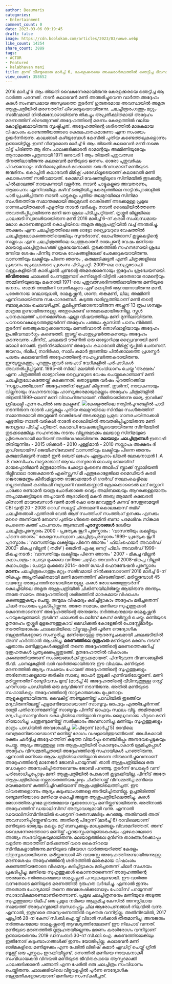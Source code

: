 ```yaml
---
author: Beaumaris
categories:
- Entertainment
comment_count: 0
date: 2023-03-06 09:19:45
draft: false
image: https://cdn.boolokam.com/articles/2023/03/wewe.webp
like_count: 14254
share_count: 3889
tags:
- ACTOR
- Featured
- kalabhavan mani
title: ഇന്ന് വീണ്ടുമൊരു മാര്‍ച്ച് 6, കേരളക്കരയെ അക്ഷരാർത്ഥത്തിൽ ഞെട്ടിച്ച ദിവസം
view_count: 358652
---
```


2016 മാര്‍ച്ച് 6 ആം തിയതി വൈകുന്നേരമായിരുന്നു കേരളക്കരയെ ഞെട്ടിച്ച ആ വാര്‍ത്ത പരന്നത്. നടന്‍ കലാഭവന്‍ മണി അന്തരിച്ചുവെന്ന വാര്‍ത്ത.അദ്ദേഹം കരള്‍ സംബന്ധമായ അസുഖത്തെ തുടര്‍ന്ന് ഗുരുതരമായ അവസ്ഥയില്‍ അമൃത ആശുപത്രിയില്‍ മരണത്തിന് കീഴടങ്ങുകയായിരുന്നു. ചലച്ചിത്രരംഗത്തും മറ്റും സജീവമായി നില്‍ക്കുമ്പോഴായിരുന്നു തികച്ചും അപ്രതീക്ഷിതമായി അദ്ദേഹം മരണത്തിന് കീഴടങ്ങുന്നത്.അദ്ദേഹത്തിന്റെ മരണം കേരളത്തില്‍ വലിയ കോളിളക്കമായിരുന്നു സൃഷ്ടിച്ചത്. അദ്ദേഹത്തിന്റെ ശരീരത്തില്‍ മാരകമായ വിഷാംശം കണ്ടെത്തിയതോടെ കൊലപാതകമാണോ എന്ന സംശയം ഉയര്‍ന്നിരുന്നു. കാലങ്ങള്‍ കഴിയുമ്പോള്‍ കേസില്‍ പുതിയ കണ്ടെത്തലുകളൊന്നും ഉണ്ടായിട്ടില്ല. ഇന്ന് വീണ്ടുമൊരു മാര്‍ച്ച് 6 ആം തിയതി കലാഭവന്‍ മണി നമ്മെ വിട്ട് പിരിഞ്ഞ ആ ദിനം.ചാലക്കുടിക്കാരന്‍ രാമന്റേയും അമ്മിണിയുടേയും ആറാമത്തെ പുത്രനായി 1971 ജനുവരി 1 ആം തിയതി പുതുവത്സര ദിനത്തിലായിരുന്നു കലാഭവന്‍ മണിയുടെ ജനനം. ഓരോ പുതുവര്‍ഷം പിറക്കുമ്പോഴും സിനിമാപ്രേമികള്‍ മറക്കാത്ത ഒരു ദിവസമാണ് മണിയുടെ ജന്മദിനം. കൊച്ചിൻ കലാഭവൻ മിമിക്സ് പരേഡിലൂടെയാണ് കലാഭവൻ മണി കലാരംഗത്ത് സജീവമായത്. കോമഡി വേഷങ്ങളിലൂടെ സിനിമയിൽ തുടക്കമിട്ടു. പിൽക്കാലത്ത് നായകനായി വളർന്നു. നാടൻ പാട്ടുകളുടെ അവതരണം, ആലാപനം എന്നിവയിലും കഴിവ് തെളിയിച്ചു.കേരളത്തിലെ നാട്ടിൻപുറങ്ങളിൽ പാടി പ്രചരിച്ചിരുന്ന നാടൻ പാട്ടുകളും പുതിയ തലമുറയിലെ സിനിമാ സംഗീതത്തിനു സമാന്തരമായി അറുമുഖൻ വെങ്കിടങ്ങ് അടക്കമുള്ള പ്രമുഖ ഗാനരചയിതാക്കൾ എഴുതിയ നാടൻ വരികളും നാടൻ ശൈലിയിൽത്തന്നെ അവതരിപ്പിച്ചായിരുന്നു മണി ജന ശ്രദ്ധ പിടിച്ചുപറ്റിയത്‌. തൃശ്ശൂർ ജില്ലയിലെ ചാലക്കുടി സ്വദേശിയായിരുന്ന മണി 2016 മാർച്ച് 6-ന് കരൾ സംബന്ധമായ രോഗ കാരണങ്ങളാൽ കൊച്ചിയിലെ അമൃത ആശുപത്രിയിൽ വച്ച് അന്തരിച്ചു. അക്ഷരം എന്ന ചലച്ചിത്രത്തിലെ ഒരു ഓട്ടോ ഡ്രൈവറുടെ വേഷത്തിൽ ചലച്ചിത്രലോകത്തെത്തിയെങ്കിലും സുന്ദർദാസ്, ലോഹിതദാസ് കൂട്ടുകെട്ടിന്റെ സല്ലാപം എന്ന ചലച്ചിത്രത്തിലെ ചെത്തുകാരൻ രാജപ്പന്റെ വേഷം മണിയെ മലയാളചലച്ചിത്രരംഗത്ത് ശ്രദ്ധേയനാക്കി. തുടക്കത്തിൽ സഹനടനായി ശ്രദ്ധ നേടിയ ശേഷം പിന്നീടു നായക വേഷങ്ങളിലേക്ക് ചേക്കേറുകയായിരുന്നു. വാസന്തിയും ലക്ഷ്മിയും പിന്നെ ഞാനും , കരുമാടിക്കുട്ടൻ എന്നീ ചിത്രങ്ങളിലെ പ്രകടനം പ്രേക്ഷകരുടെ പ്രശംസ പിടിച്ചുപറ്റി. 2009-ലെ നെഹ്രുട്രോഫി വള്ളംകളിയിൽ കാരിച്ചാൽ ചുണ്ടന്റെ അമരക്കാരനായും ഇദ്ദേഹം ശ്രദ്ധേയനായി. **ജീവിതരേഖ** ചാലക്കുടി ചേന്നത്തുനാട് കുന്നിശ്ശേരി വീട്ടിൽ പരേതരായ രാമന്റെയും അമ്മിണിയുടെയും മകനായി 1971-ലെ പുതുവത്സരദിനത്തിലായിരുന്നു മണിയുടെ ജനനം. രാമൻ-അമ്മിണി ദമ്പതികളുടെ ഏഴ് മക്കളിൽ ആറാമനായിരുന്നു മണി. പരേതനായ വേലായുധൻ, രാമകൃഷ്ണൻ, ശാന്ത, തങ്കമണി, ലീല, അമ്മിണി എന്നിവരായിരുന്നു സഹോദരങ്ങൾ. കടുത്ത ദാരിദ്ര്യത്തിലാണ് മണി തന്റെ ബാല്യകാലം ചെലവഴിച്ചത്. കൂലിപ്പണിക്കാരനായിരുന്ന അച്ഛന് 13 രൂപ ശമ്പളം മാത്രമേ ഉണ്ടായിരുന്നുള്ളൂ. അതുകൊണ്ട് ഒന്നുമാകുമായിരുന്നില്ല. സ്കുൾ പഠനകാലത്ത് പഠനമൊഴികെ എല്ലാ വിഷയത്തിലും മണി മുന്നിലായിരുന്നു. പഠനവൈകല്യത്തെത്തുടർന്ന് അദ്ദേഹം പത്താം ക്ലാസിൽ പഠനം നിർത്തി. തുടർന്ന് തെങ്ങുകയറ്റക്കാരനായും മണൽവാരൽ തൊഴിലാളിയായും അദ്ദേഹം ഉപജീവനമാർഗ്ഗം കണ്ടെത്തി. ഇടയ്ക്ക് പൊതുപ്രവർത്തകനായും അദ്ദേഹം കടന്നുവന്നു. പിന്നീട്, ചാലക്കുടി ടൗണിൽ ഒരു ഓട്ടോറിക്ഷ ഡ്രൈവറായി മണി ജോലി നോക്കി. ഇതിനിടയിലാണ് അദ്ദേഹം കലാഭവൻ മിമിക്സ് ട്രൂപ്പിൽ ചേരുന്നത്. ജയറാം, ദിലീപ്, നാദിർഷാ, സലിം കുമാർ തുടങ്ങിയ പിൽക്കാലത്തെ പ്രശസ്തർ പലരും കലാഭവനിൽ അദ്ദേഹത്തിന്റെ സഹപ്രവർത്തകരായിരുന്നു. ഇന്ത്യയ്ക്കകത്തും പുറത്തും ഇവർ ഒരുപാട് വേദികളിൽ പരിപാടികൾ അവതരിപ്പിച്ചിട്ടുണ്ട്. 1995-ൽ സിബി മലയിൽ സംവിധാനം ചെയ്ത 'അക്ഷരം' എന്ന ചിത്രത്തിൽ ഓട്ടോറിക്ഷ ഡ്രൈവറുടെ വേഷം ചെയ്തുകൊണ്ടാണ് മണി ചലച്ചിത്രലോകത്തേയ്ക്ക് കടക്കുന്നത്. തൊട്ടടുത്ത വർഷം പുറത്തിറങ്ങിയ 'സല്ലാപത്തിലാണ്' അദ്ദേഹത്തിന് ബ്രേക്ക് കിട്ടുന്നത്. തുടർന്ന്, നായകനായും വില്ലനായും സഹനടനായും ഹാസ്യതാരമായുമെല്ലാം അദ്ദേഹം ചിത്രങ്ങളിൽ തിളങ്ങി.1999-ലാണ് മണി വിവാഹിതനായത്. നിമ്മിയായിരുന്നു ഭാര്യ. ഇവർക്ക് ശ്രീലക്ഷ്മി എന്ന പേരിൽ ഒരു മകളുണ്ട്. ![](https://cdn.boolokam.com/articles/2023/03/wewe.webp)കേരളത്തിലെ നാട്ടിന്‍പുറങ്ങളില്‍ പാടി നടന്നിരുന്ന നാടന്‍ പാട്ടുകളും പുതിയ തലമുറയിലെ സിനിമാ സംഗീതത്തിന് സമാന്തരമായി അറുമുഖന്‍ വെങ്കിടേഷ് അടക്കമുള്ള പ്രമുഖ ഗാനരചയിതാക്കള്‍ എഴുതിയ നാടന്‍ വരികള്‍ നാടന്‍ ശൈലിയില്‍ അവതരിപ്പിച്ചായിരുന്നു മണി ജനശ്രദ്ധ പിടിച്ച് പറ്റിയത്. കോമഡി വേഷങ്ങളിലൂടെയായിരുന്നു സിനിമയിൽ തുടക്കമെങ്കിലും സഹനടനും നടനും വില്ലനുമടക്കം മലയാള സിനിമയുടെ പ്രിയങ്കരനായി മാറിയത് അതിവേഗമായിരുന്നു. **മലയാളം ചലച്ചിത്രങ്ങൾ** ഇരുവഴി തിരിയുന്നിടം - 2015 ശിക്കാർ - 2010 പുള്ളിമാൻ - 2010 സല്ലാപം അക്ഷരം ദി ഗുഡ്‌ബോയ്സ്‌ ജെയിംസ്‌ബോണ്ട് വാസന്തിയും ലക്ഷ്മിയും പിന്നെ ഞാനും കരുമാടിക്കുട്ടൻ സമ്മർ ഇൻ ബെത് ലഹേം എബ്രഹാം ലിങ്കൻ ലോകനാഥൻ I .A .S നരസിംഹം നാട്ടുരാജാവ് ആറാം തമ്പുരാൻ ബാംബൂ ബോയ്സ് മായപ്പൊൻമാൻ മന്ത്രമോതിരം ഛോട്ടാ മുംബൈ അലിഫ് ബ്ലാക്ക് സ്റ്റാലിയൺ ദില്ലീവാലാ രാജകുമാരൻ എക്സ്ക്യൂസ് മീ ഏതുകോളേജിലാ മൈഡിയർ കരടി ഗജരാജമന്ത്രം കിരീടമില്ലാത്ത രാജാക്കന്മാർ ദി ഗാർഡ് നാലാംകെട്ടിലെ നല്ലതമ്പിമാർ കൺമഷി നസ്രാണി വാൽക്കണ്ണാടി ക്രോക്കൊടൈൽ ലവ് സ്റ്റോറി ചാക്കോ രണ്ടാമൻ യാത്ര ചോദിക്കാതെ വെട്ടം അലിബാബയും ആറരക്കള്ളന്മാരും അച്ചാമ്മക്കുട്ടിയുടെ അച്ചായൻ ആദാമിന്റെ മകൻ അബു ആമേൻ കുബേരൻ കിസാൻ മായാബസാർ വൺ മാൻ ഷോ ഒരു മറവത്തൂർ കനവ് സേതുരാമയ്യർ CBI ട്വന്റി 20 - 2008 റെഡ് സല്യൂട്ട് ചിന്താമണി കൊലക്കേസ് തമിഴ് ചലച്ചിതങ്ങൾ എന്തിരൻ വേൽ ആര് സംത്തിംഗ് സംത്തിംഗ് ഉനക്കും എനക്കും മഴൈ അന്നിയൻ ബോസ് പുതിയ ഗീതൈ ജെമിനി ബന്ദാ പരമശിവം സിങ്കാര ചെന്നൈ കുത്ത് പാപനാശം ആണ്ടവൻ **പുരസ്കാരങ്ങൾ** ദേശീയ ചലച്ചിത്രപുരസ്കാരം 2000 - പ്രത്യേക ജൂറി പുരസ്കാരം : 'വാസന്തിയും ലക്ഷ്മിയും പിന്നെ ഞാനും ' കേരളസംസ്ഥാന ചലച്ചിത്രപുരസ്കാരം 1999- പ്രത്യേക ജൂറി പുരസ്കാരം : 'വാസന്തിയും ലക്ഷ്മിയും പിന്നെ ഞാനും ' ഫിലിംഫെയർ അവാർഡ്‌ 2002- മികച്ച വില്ലൻ ( തമിഴ് ) ജെമിനി ഏഷ്യ നെറ്റ് ഫിലിം അവാർഡ് 1999- മികച്ച നടൻ : 'വാസന്തിയും ലക്ഷ്മിയും പിന്നെ ഞാനും ' 2007 - മികച്ച വില്ലൻ കഥാപാത്രം : ചോട്ടാ മുംബൈ വനിതാ-ചന്ദ്രിക അവാർഡ് 2008-മികച്ച വില്ലൻ കഥാപാത്രം : ചോട്ടാ മുംബൈ 2014- ഭരത് ഗോപി ഫൌണ്ടേഷൻ പുരസ്ക്കാരം **മരണം** ചലച്ചിത്രരംഗത്തും മറ്റും സജീവമായി നിൽക്കുമ്പോഴാണ് 2016 മാർച്ച് 6-ന് തികച്ചും അപ്രതീക്ഷിതമായി മണി മരണത്തിന് കീഴടങ്ങിയത്. മരിയ്ക്കുമ്പോൾ 45 വയസ്സേ അദ്ദേഹത്തിനുണ്ടായിരുന്നുള്ളൂ. കരൾ രോഗത്തെത്തുടർന്ന് കൊച്ചിയിലെ അമൃത ആശുപത്രിയിൽ ചികിത്സയിലിരിയ്ക്കേ ആയിരുന്നു അന്ത്യം. അതേ സമയം അദ്ദേഹത്തിന്റെ ശരീരത്തിൽ മാരകമായ വിഷാംശം കണ്ടെത്തുകയും ചെയ്തു. തന്മൂലം വിഷമദ്യം കുടിച്ചിട്ടാകാം അദ്ദേഹം മരിച്ചതെന്ന് ചിലർ സംശയം പ്രകടിപ്പിയ്ക്കുന്നു. അതേ സമയം, മണിയെ സുഹൃത്തുക്കൾ കൊന്നതാണെന്ന് അദ്ദേഹത്തിന്റെ അനുജനും നർത്തകനുമായ രാമകൃഷ്ണൻ പറയുകയുണ്ടായി. തുടർന്ന് ചാലക്കുടി പോലീസ് കേസ് രജിസ്റ്റർ ചെയ്തു. മണിയുടെ മൃതദേഹം തൃശ്ശൂർ മുളങ്കുന്നത്തുകാവ് മെഡിക്കൽ കോളേജിൽ പോസ്റ്റ്മോർട്ടം നടത്തിയശേഷം ചാലക്കുടിയിലെ വീട്ടുവളപ്പിൽ പൂർണ ഔദ്യോഗിക ബഹുമതികളോടെ സംസ്കരിച്ചു. മണിയോടുള്ള ആദരസൂചകമായി ചാലക്കുടിയിൽ അന്ന് ഹർത്താൽ ആചരിച്ചു. **മരണത്തിലെ ദുരൂഹത** മണിയുടെ മരണം നടന്ന് ഏതാനും മണിക്കൂറുകൾക്കുള്ളിൽ തന്നെ അദ്ദേഹത്തിന്റെ മരണത്തെക്കുറിച്ച് ദുരൂഹതകൾ പ്രത്യക്ഷപ്പെട്ടുതുടങ്ങി. മൃതദേഹത്തിൽ വിഷാംശം കണ്ടെത്തിയതാണ് സംശയങ്ങൾക്ക് തുടക്കമായത്. പിന്നീടുവന്ന ദിവസങ്ങളിൽ ടി.വി. ചാനലുകളിൽ വൻ വാർത്തയായിരുന്നു ഈ വിഷയം. മണിയുടെ മരണത്തിൽ ആദ്യം സംശയം പോയത് അദ്ദേഹത്തിന്റെ സുഹൃത്തുക്കളും അഭിനേതാക്കളുമായ തരികിട സാബു, ജാഫർ ഇടുക്കി എന്നിവരിലേയ്ക്കാണ്. മണി മരിയ്ക്കുന്നതിന് രണ്ടുദിവസം മുമ്പ് (മാർച്ച് 4) അദ്ദേഹത്തിന്റെ വീടിനടുത്തുള്ള ഗസ്റ്റ് ഹൗസായ പാഡിയിൽ ഒരു മദ്യവിരുന്ന് നടന്നിരുന്നു. അതിൽ മണിയുടെ സഹായികളും അദ്ദേഹത്തിന്റെ നാട്ടുകാരുമടക്കം മുപ്പതോളം ആളുകളുണ്ടായിരുന്നു. വൈകീട്ട് അഞ്ചുമണിയ്ക്ക് പാഡിയിൽ തുടങ്ങിയ മദ്യവിരുന്നിലേയ്ക്ക് ഏഴുമണിയോടെയാണ് സാബുവും ജാഫറും എത്തിച്ചേർന്നത്. രാത്രി പതിനൊന്നുമണിയ്ക്ക് സാബുവും പിന്നീട് ജാഫറും സ്ഥലം വിട്ടു. അമിതമായി മദ്യപിച്ച സാബുവിനെ കൊച്ചിയിലെത്തിയ്ക്കാൻ സ്വന്തം ഡ്രൈവറായ പീറ്ററെ മണി നിയോഗിച്ചു. പന്ത്രണ്ടുമണിയ്ക്ക് സൽക്കാരം അവസാനിച്ചു. മണിയും സുഹൃത്തുക്കളും മാത്രം പാഡിയിൽ അവശേഷിച്ചു. ![](https://cdn.boolokam.com/articles/2023/03/kalabhavanmani-2.webp)പിറ്റേന്ന് (മാർച്ച് 5) രാവിലെ ഒമ്പതുമണിയോടെയാണ് മണിയ്ക്ക് രോഗം വഷളായിത്തുടങ്ങിയത്. അധികമായി രക്തം ഛർദ്ദിച്ച അദ്ദേഹത്തിന് കടുത്ത വിയർപ്പും നെഞ്ചിടിപ്പും അനുഭവപ്പെടുകയും ചെയ്തു. ആദ്യം അടുത്തുള്ള ഒരു ആശുപത്രിയിൽ കൊണ്ടുപോകാൻ ശ്രമിച്ചപ്പോൾ അദ്ദേഹം വിസമ്മതിച്ചതായി അദ്ദേഹത്തിന്റെ സഹായികൾ പറഞ്ഞിരുന്നു. എന്നാൽ മണിയെ ആശുപത്രിയിലെത്തിയ്ക്കാൻ തന്നെ തീരുമാനിച്ചുവെന്നാണ് അദ്ദേഹത്തിന്റെ മാനേജർ ജോബി പറയുന്നത്. താൻ ആശുപത്രിയിലെ ഒരു ഡോക്ടറെ അന്വേഷിച്ചിരുന്നുവെന്നും ജോബി പറഞ്ഞു. തുടർന്ന് ഡോക്ടർ വന്ന് പരിശോധിച്ചപ്പോഴും മണി ആശുപത്രിയിൽ പോകാൻ കൂട്ടാക്കിയില്ല. പിന്നീട് അതേ ആശുപത്രിയിലെ നഴ്സുമാരെത്തിയപ്പോഴും ചികിത്സയ്ക്ക് വിസമ്മതിച്ച മണിയെ മയക്കുമരുന്ന് കുത്തിവച്ചിറക്കിയാണ് ആശുപത്രിയിലെത്തിച്ചത്. ഈ വിവരങ്ങളൊന്നും ആദ്യം കുടുംബാംഗങ്ങളെ അറിയിച്ചിരുന്നില്ല. ഉച്ചതിരിഞ്ഞ് രണ്ടുമണിയോടെ മണിയെ കൊച്ചി അമൃത ആശുപത്രിയിലെത്തിച്ചു. കരൾ രോഗത്തിനുപുറമേ ഗുരുതരമായ വൃക്കരോഗവും മണിയ്ക്കുണ്ടായിരുന്നു. അതിനാൽ അദ്ദേഹത്തിന് ഡയാലിസിസ് അത്യാവശ്യമായി വന്നു. എന്നാൽ ഡയാലിസിസിനിടയിൽ പെട്ടെന്ന് രക്തസമ്മർദ്ദം കുറഞ്ഞു. അതിനാൽ അത് അവസാനിപ്പിയ്ക്കേണ്ടിവന്നു. അതിന്റെ പിറ്റേന്ന് (മാർച്ച് 6) രാവിലെയാണ് മണിയുടെ ഭാര്യയും മകളും മറ്റ് ബന്ധുക്കളും മാധ്യമങ്ങളും വിവരമറിഞ്ഞത്. അന്ന് വൈകുന്നേരത്തോടെ മണിയ്ക്ക് ഹൃദയസ്തംഭനമുണ്ടാകുകയും ഏഴേകാലോടെ അന്ത്യം സംഭവിയ്ക്കുകയുമായിരുന്നു. മലയാളത്തിലെ മുന്‍നിര താരങ്ങള്‍ക്കൊപ്പം വളര്‍ന്ന താരത്തിന് മരിക്കുന്നത് വരെ കൈനിറയെ സിനിമകളായിരുന്നു.മണിയുടെ വിയോഗ വാര്‍ത്തയറിഞ്ഞ് കേരളം വിതുമ്പുകയായിരുന്നു. മരിയ്ക്കുമ്പോള്‍ 45 വയസ്സേ അദ്ദേഹത്തിനുണ്ടായിരുന്നുള്ളു. മരണശേഷം അദ്ദേഹത്തിന്റെ ശരീരത്തില്‍ മാരകമായ വിഷാംശം കണ്ടെത്തിയതോടെ വിഷമദ്യം കുടിച്ചിട്ടാകാം മരിച്ചതെന്ന് ചിലര്‍ സംശയം പ്രകടിപ്പിച്ചു. മണിയെ സുഹൃത്തുക്കള്‍ കൊന്നതാണെന്ന് അദ്ദേഹത്തിന്റെ അനുജനും നര്‍ത്തകനുമായ രാമകൃഷ്ണന്‍ പറയുകയുണ്ടായി. ഈ വാര്‍ത്ത വന്നതോടെ മണിയുടെ മരണത്തില്‍ ദുരുഹത വര്‍ദ്ധിച്ചു. എന്നാല്‍ ഇന്നും അതൊരു ചോദ്യമായി തന്നെ അവശേഷിക്കുമ്പോഴും പോലീസ് പറയുന്നത് സ്വാഭാവികമാരണമാണിതെന്നാണ്. പ്രമുഖ ചലച്ചിത്രനടനും മണിയുടെ അടുത്ത സുഹൃത്തുമായ ദിലീപ് ഒരു പ്രമുഖ നടിയെ ആക്രമിച്ച കേസിൽ അറസ്റ്റിലായ സമയത്ത് അദ്ദേഹവുമായി ബന്ധപ്പെട്ടും ചില ആരോപണങ്ങൾ നിലവിൽ വന്നു. എന്നാൽ, ഇതുവരെ അന്വേഷണത്തിൽ വ്യക്തത വന്നിട്ടില്ല. അതിനിടയിൽ, 2017 ഏപ്രിൽ 28-ന് കേസ് സി.ബി.ഐ.യ്ക്ക് വിടാൻ സർക്കാർ തീരുമാനിച്ചു. അനുജനും നർത്തകനുമായ രാമകൃഷ്ണന്റെ ആവശ്യത്തിന്മേലാണ് ഈ നിലപാട് വന്നത്. മണിയുടെ മരണത്തിൽ ദുരൂഹതയില്ലെന്നും മരണം കരൾരോഗം വന്നിട്ടാണ് ഉണ്ടായതെന്നും 2019 ഡിസംബർ 30-ന് സി.ബി.ഐ. കണ്ടെത്തിയെങ്കിലും ഇതിനോട് കുടുംബാംഗങ്ങൾക്ക് ഇന്നും യോജിപ്പില്ല. കലാഭവൻ മണി ഓർമകളിലെ മണിമുഴക്കം എന്ന പേരിൽ ലിജീഷ് കുമാർ എഡിറ്റ്‌ ചെയ്ത് ഗ്രീൻ ബുക്ക്സ് ഒരു പുസ്തകം ഇറക്കിയീട്ടുണ്ട്. സെന്തില്‍ മണിയെ നായകനാക്കി സംവിധായകൻ വിനയൻ മണിയുടെ ജീവിതകഥയെ ആസ്പദമാക്കി ചാലക്കുടിക്കാരന്‍ ചങ്ങാതി എന്ന പേരിൽ ഒരു ചലച്ചിത്രം സംവിധാനം ചെയ്തിരുന്നു. ചാലക്കുടിയിലെ വീട്ടുവളപ്പില്‍ പൂര്‍ണ ഔദ്യോഗിക ബഹുമതികളോടെയാണ് മണിയെ സംസ്‌കരിച്ചത്.